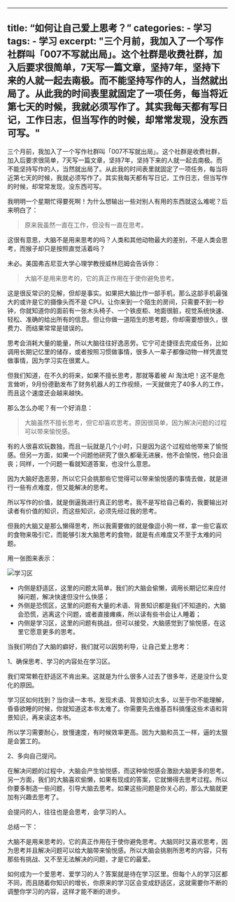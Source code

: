 ---- 
title: “如何让自己爱上思考？”
categories:
	- 学习
tags:
	- 学习
excerpt: "三个月前，我加入了一个写作社群叫「007不写就出局」。这个社群是收费社群，加入后要求很简单，7天写一篇文章，坚持7年，坚持下来的人就一起去南极。而不能坚持写作的人，当然就出局了。从此我的时间表里就固定了一项任务，每当将近第七天的时候，我就必须写作了。其实我每天都有写日记，工作日志，但当写作的时候，却常常发现，没东西可写。"
---- 

三个月前，我加入了一个写作社群叫「007不写就出局」。这个社群是收费社群，加入后要求很简单，7天写一篇文章，坚持7年，坚持下来的人就一起去南极。而不能坚持写作的人，当然就出局了。从此我的时间表里就固定了一项任务，每当将近第七天的时候，我就必须写作了。其实我每天都有写日记，工作日志，但当写作的时候，却常常发现，没东西可写。

我明明一个星期忙得要死啊！为什么想输出一些对别人有用的东西就这么难呢？后来明白了：

> 原来我虽然一直在工作，但没有一直在思考。

这很有意思，大脑不是用来思考的吗？人类和其他动物最大的差别，不是人类会思考，而猴子却只是按照直觉活着吗？

未必。美国弗吉尼亚大学心理学教授威林厄姆会告诉你：

> 大脑不是用来思考的，它的真正作用在于使你避免思考。

这是很反常识的见解，但却是事实。如果把大脑比作一部手机，那么这部手机最强大的或许是它的摄像头而不是 CPU。让你来到一个陌生的房间，只需要不到一秒钟，你就知道你的面前有一张木头椅子、一个铁皮柜、地面很脏，视觉系统快速、轻松、准确的给出所有的信息。但让你做一道陌生的思考题，你却需要想很久，很费力、而结果常常是错误的。

思考会消耗大量的能量，所以大脑往往好逸恶劳。它宁可走捷径去完成任务，比如调用长期记忆里的储存，或者按照习惯做事情，很多人一辈子都像动物一样凭直觉做事情，因为学习实在很累人。

但我们知道，在不久的将来，如果不擅长思考，那就等着被 AI 淘汰吧！这不是危言耸听，9月份德勤发布了财务机器人的工作视频，一天就做完了40多人的工作，而且这个速度还会越来越快。

那么怎么办呢？有一个好消息：

> 大脑虽然不擅长思考，但它却喜欢思考。原因很简单，因为解决问题的过程可以带来愉悦感。

有的人很喜欢玩数独，而且一玩就是几个小时，只是因为这个过程给他带来了愉悦感。但另一方面，如果一个问题他研究了很久都毫无进展，他不会愉悦，他只会沮丧；同样，一个问题一看就知道答案，也没什么意思。

因为大脑好逸恶劳，所以它只会挑那些它觉得可以带来愉悦感的事情去做，就是进行一些有点难度，但又能解决的思考。

所以写作的价值，就是倒逼我进行真正的思考。我不是写给自己看的，我要输出对读者有价值的知识，而这些知识，必须先经过我的思考。

但我的大脑又是那么懒得思考，所以我需要做的就是像逗小狗一样，拿一些它喜欢的食物来吸引它，而能够引发大脑思考的食物，就是有点难度又不至于太难的问题。

用一张图来表示：

![学习区](http://upload-images.jianshu.io/upload_images/1374028-8409150ca42cf27a?imageMogr2/auto-orient/strip%7CimageView2/2/w/1240)

- 内侧是舒适区，这里的问题太简单，我们的大脑会偷懒，调用长期记忆来应付掉问题，解决快速但没什么快感；
- 外侧是恐慌区，这里的问题有大量的术语、背景知识都是我们不知道的，大脑会恐慌，逃离这个问题，或者直接瘫痪，所以读有些书会让人睡着；
- 内侧是学习区，这里的问题有挑战，但可以接受，大脑感觉到了愉悦感，在这里它愿意更多的思考。

当我们明白了大脑的癖好，我们就可以因势利导，让自己爱上思考：

1、确保思考、学习的内容处在学习区。

我们常常赖在舒适区不肯出来。这就是为什么很多人过去了很多年，还是没什么变化的原因。

学习区如何找到？当你读一本书，发现术语、背景知识太多，以至于你不能理解，昏昏欲睡的时候，你就知道这本书太难了。你需要先去维基百科搞懂这些术语和背景知识，再来读这本书。

所以学习需要耐心，放慢速度，有时候效率更高。因为大脑和员工一样，逼的太狠是会罢工的。

2、多向自己提问。

在解决问题的过程中，大脑会产生愉悦感，而这种愉悦感会激励大脑更多的思考。另一方面，我们的大脑喜欢偷懒，如果有现成的答案，它就懒得去思考过程。所以你要多制造一些问题，引导大脑去思考。如果这些问题是你关心的，那么大脑就更加有兴趣去思考了。

会提问的人，往往也是会思考，会学习的人。

总结一下：

大脑不是用来思考的，它的真正作用在于使你避免思考。大脑同时又喜欢思考，因为思考并且解决问题可以给大脑带来愉悦感。所以大脑会挑剔所思考的内容，只有那些有挑战、又不至无法解决的问题，才是它的最爱。

如何成为一个爱思考、爱学习的人？答案就是待在学习区里。但每个人的学习区都不同，而且随着你知识的增长，你原来的学习区会变成舒适区，这就需要你不断的调整你学习的内容，这样才能不断的进步。

